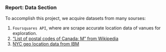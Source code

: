 ### Report: Data Section
To accomplish this project, we acquire datasets from many sourses:

1. `Foursquares API`, where are scrape accurate location data of vanues for exploration.
2. [“List of postal codes of Canada: M” from Wikipedia](https://en.wikipedia.org/wiki/List_of_postal_codes_of_Canada:_M)
3. [NYC geo location data from IBM](https://cocl.us/new_york_dataset)